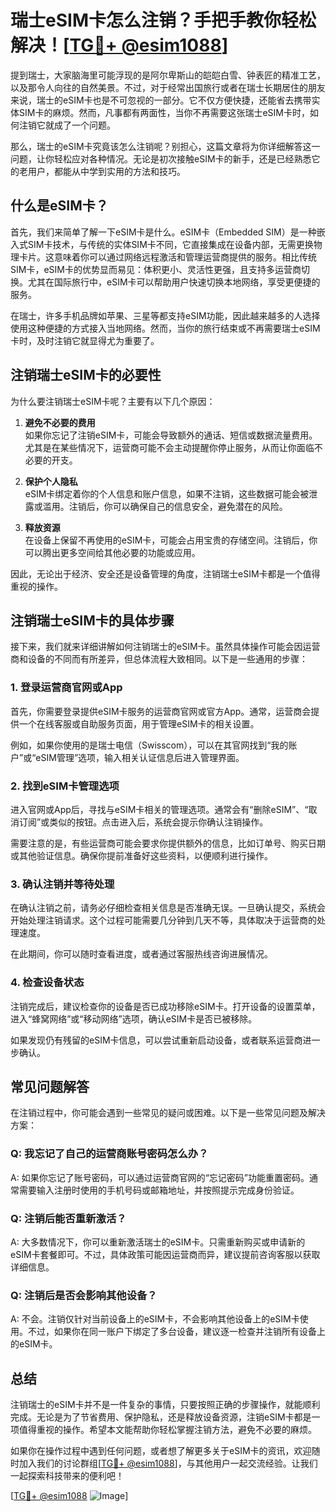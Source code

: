 # 瑞士eSIM卡怎么注销？手把手教你轻松解决！[[TG💪+ @esim1088](https://t.me/s/esim1088)]

提到瑞士，大家脑海里可能浮现的是阿尔卑斯山的皑皑白雪、钟表匠的精准工艺，以及那令人向往的自然美景。不过，对于经常出国旅行或者在瑞士长期居住的朋友来说，瑞士的eSIM卡也是不可忽视的一部分。它不仅方便快捷，还能省去携带实体SIM卡的麻烦。然而，凡事都有两面性，当你不再需要这张瑞士eSIM卡时，如何注销它就成了一个问题。

那么，瑞士的eSIM卡究竟该怎么注销呢？别担心，这篇文章将为你详细解答这一问题，让你轻松应对各种情况。无论是初次接触eSIM卡的新手，还是已经熟悉它的老用户，都能从中学到实用的方法和技巧。

## 什么是eSIM卡？

首先，我们来简单了解一下eSIM卡是什么。eSIM卡（Embedded SIM）是一种嵌入式SIM卡技术，与传统的实体SIM卡不同，它直接集成在设备内部，无需更换物理卡片。这意味着你可以通过网络远程激活和管理运营商提供的服务。相比传统SIM卡，eSIM卡的优势显而易见：体积更小、灵活性更强，且支持多运营商切换。尤其在国际旅行中，eSIM卡可以帮助用户快速切换本地网络，享受更便捷的服务。

在瑞士，许多手机品牌如苹果、三星等都支持eSIM功能，因此越来越多的人选择使用这种便捷的方式接入当地网络。然而，当你的旅行结束或不再需要瑞士eSIM卡时，及时注销它就显得尤为重要了。

## 注销瑞士eSIM卡的必要性

为什么要注销瑞士eSIM卡呢？主要有以下几个原因：

1. **避免不必要的费用**  
   如果你忘记了注销eSIM卡，可能会导致额外的通话、短信或数据流量费用。尤其是在某些情况下，运营商可能不会主动提醒你停止服务，从而让你面临不必要的开支。

2. **保护个人隐私**  
   eSIM卡绑定着你的个人信息和账户信息，如果不注销，这些数据可能会被泄露或滥用。注销后，你可以确保自己的信息安全，避免潜在的风险。

3. **释放资源**  
   在设备上保留不再使用的eSIM卡，可能会占用宝贵的存储空间。注销后，你可以腾出更多空间给其他必要的功能或应用。

因此，无论出于经济、安全还是设备管理的角度，注销瑞士eSIM卡都是一个值得重视的操作。

## 注销瑞士eSIM卡的具体步骤

接下来，我们就来详细讲解如何注销瑞士的eSIM卡。虽然具体操作可能会因运营商和设备的不同而有所差异，但总体流程大致相同。以下是一些通用的步骤：

### 1. 登录运营商官网或App

首先，你需要登录提供eSIM卡服务的运营商官网或官方App。通常，运营商会提供一个在线客服或自助服务页面，用于管理eSIM卡的相关设置。

例如，如果你使用的是瑞士电信（Swisscom），可以在其官网找到“我的账户”或“eSIM管理”选项，输入相关认证信息后进入管理界面。

### 2. 找到eSIM卡管理选项

进入官网或App后，寻找与eSIM卡相关的管理选项。通常会有“删除eSIM”、“取消订阅”或类似的按钮。点击进入后，系统会提示你确认注销操作。

需要注意的是，有些运营商可能会要求你提供额外的信息，比如订单号、购买日期或其他验证信息。确保你提前准备好这些资料，以便顺利进行操作。

### 3. 确认注销并等待处理

在确认注销之前，请务必仔细检查相关信息是否准确无误。一旦确认提交，系统会开始处理注销请求。这个过程可能需要几分钟到几天不等，具体取决于运营商的处理速度。

在此期间，你可以随时查看进度，或者通过客服热线咨询进展情况。

### 4. 检查设备状态

注销完成后，建议检查你的设备是否已成功移除eSIM卡。打开设备的设置菜单，进入“蜂窝网络”或“移动网络”选项，确认eSIM卡是否已被移除。

如果发现仍有残留的eSIM卡信息，可以尝试重新启动设备，或者联系运营商进一步确认。

## 常见问题解答

在注销过程中，你可能会遇到一些常见的疑问或困难。以下是一些常见问题及解决方案：

### Q: 我忘记了自己的运营商账号密码怎么办？
A: 如果你忘记了账号密码，可以通过运营商官网的“忘记密码”功能重置密码。通常需要输入注册时使用的手机号码或邮箱地址，并按照提示完成身份验证。

### Q: 注销后能否重新激活？
A: 大多数情况下，你可以重新激活瑞士的eSIM卡。只需重新购买或申请新的eSIM卡套餐即可。不过，具体政策可能因运营商而异，建议提前咨询客服以获取详细信息。

### Q: 注销后是否会影响其他设备？
A: 不会。注销仅针对当前设备上的eSIM卡，不会影响其他设备上的eSIM卡使用。不过，如果你在同一账户下绑定了多台设备，建议逐一检查并注销所有设备上的eSIM卡。

## 总结

注销瑞士的eSIM卡并不是一件复杂的事情，只要按照正确的步骤操作，就能顺利完成。无论是为了节省费用、保护隐私，还是释放设备资源，注销eSIM卡都是一项值得重视的操作。希望本文能帮助你轻松掌握注销方法，避免不必要的麻烦。

如果你在操作过程中遇到任何问题，或者想了解更多关于eSIM卡的资讯，欢迎随时加入我们的讨论群组[[TG💪+ @esim1088](https://t.me/s/esim1088)]，与其他用户一起交流经验。让我们一起探索科技带来的便利吧！

[[TG💪+ @esim1088](https://t.me/s/esim1088) ![Image](https://i.postimg.cc/4NQfJmqS/Snipaste-2025-05-13-00-14-12.png)]